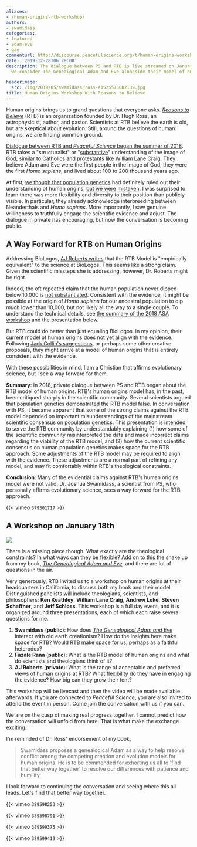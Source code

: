 ```yaml
---
aliases:
- /human-origins-rtb-workshop/
authors:
- swamidass
categories:
- featured
- adam-eve
- gae
commenturl: http://discourse.peacefulscience.org/t/human-origins-workshop-with-reasons-to-believe-january-2020/9110
date: '2019-12-28T06:28:08'
description: The dialogue between PS and RTB is live streamed on January 18th, as
  we consider The Genealogical Adam and Eve alongside their model of human origins.

headerimage:
  src: /img/2018/05/swamidass_ross-e1525575082139.jpg
title: Human Origins Workshop With Reasons to Believe
---
```


Human origins brings us to grand questions that everyone asks. *[Reasons to Believe](http://reasons.org)* (RTB) is an organization founded by Dr. Hugh Ross, an astrophysicist, author, and pastor. Scientists at RTB believe the earth is old, but are skeptical about evolution. Still, around the questions of human origins, we are finding common ground.

[Dialogue between RTB and *Peaceful Science* began the summer of 2018](https://peacefulscience.org/assess-rtb-model/). RTB takes a "structuralist" or "[substantive](https://en.wikipedia.org/wiki/Image_of_God#Substantive)" understanding of the image of God, similar to Catholics and protestants like William Lane Craig. They believe Adam and Eve were the first people in the image of God, they were the first *Homo sapiens*, and lived about 100 to 200 thousand years ago.

At first, [we though that population genetics](https://peacefulscience.org/invitation-to-rana/) had definitely ruled out their understanding of human origins, [but we were mistaken](https://peacefulscience.org/assess-rtb-model/). I was surprised to learn there was more flexibility and diversity to their position than publicly visible. In particular, they already acknowledge interbreeding between Neanderthals and *Homo sapiens*. More importantly, I saw genuine willingness to truthfully engage the scientific evidence and adjust. The dialogue in private has encouraging, but now the conversation is becoming public.

## A Way Forward for RTB on Human Origins

Addressing BioLogos, [AJ Roberts writes](https://reasons.org/explore/blogs/theorems-theology/read/theorems-theology/2019/12/19/how-can-christians-disagree-over-adam-and-eve) that the RTB Model is "empirically equivalent" to the science at BioLogos. This seems like a strong claim. Given the scientific missteps she is addressing, however, Dr. Roberts might be right.

Indeed, the oft repeated claim that the human population never dipped below 10,000 is [not substantiated](https://discourse.peacefulscience.org/t/heliocentric-certainty-against-a-bottleneck-of-two/61). Consistent with the evidence, it might be possible at the origin of *Homo sapiens* for our ancestral population to dip *much* lower than 10,000, but not likely all the way to a single couple. To understand the technical details, see [the summary of the 2018 ASA workshop](http://peacefulscience.org/three-stories-on-adam/) and the presentation below.

But RTB could do better than just equaling BioLogos. In my opinion, their current model of human origins does not yet align with the evidence. Following [Jack Collin's suggestions](https://byfaithonline.com/the-case-for-adam-and-eve-our-conversation-with-c-john-collins/), or perhaps some other creative proposals, they might arrive at a model of human origins that is entirely consistent with the evidence.

With these possibilities in mind, I am a Christian that affirms evolutionary science, but I see a way forward for them.

**Summary**: In 2018, private dialogue between PS and RTB began about the RTB model of human origins. RTB's human origins model has, in the past, been critiqued sharply in the scientific community. Several scientists argued that population genetics demonstrated the RTB model false. In conversation with PS, it became apparent that some of the strong claims against the RTB model depended on important misunderstandings of the mainstream scientific consensus on population genetics. This presentation is intended to serve the RTB community by understandably explaining (1) how some of the scientific community misinterpreted the data and made incorrect claims regarding the viability of the RTB model, and (2) how the current scientific consensus on human population genetics makes space for the RTB approach. Some adjustments of the RTB model may be required to align with the evidence. These adjustments are a normal part of refining any model, and may fit comfortably within RTB's theological constraints.

**Conclusion**: Many of the evidential claims against RTB's human origins model were not valid. Dr. Joshua Swamidass, a scientist from PS, who personally affirms evolutionary science, sees a way forward for the RTB approach.

{{< vimeo `379301717` >}}

## A Workshop on January 18th

![](/img/2019/12/humanorigins_eventbanner243279471f8666f3b463ff00002b9606.jpg)

There is a missing piece though. What exactly are the theological constraints? In what ways can they be flexible? Add on to this the shake up from my book, *[The Genealogical Adam and Eve](https://ivpress.com/the-genealogical-adam-and-eve)*, and there are lot of questions in the air.

Very generously, RTB invited us to a workshop on human origins at their headquarters in California, to discuss both my book and their model. Distinguished panelists will include theologians, scientists, and philosophers: **Ken Keathley**, **William Lane Craig**, **Andrew Loke**, **Steven Schaffner**, and **Jeff Schloss**. This workshop is a full day event, and it is organized around three presentations, each of which each raise several questions for me.

1.  **Swamidass** (**public**): How does [*The Genealogical Adam and Eve*](https://www.ivpress.com/the-genealogical-adam-and-eve) interact with old earth creationism? How do the insights here make space for RTB? Would RTB make space for us, perhaps as a faithful heterodox?
2.  **Fazale Rana** (**public**): What is the RTB model of human origins and what do scientists and theologians think of it?
3.  **AJ Roberts** (**private**): What is the range of acceptable and preferred views of human origins at RTB? What flexibility do they have in engaging the evidence? How big can they grow their tent?

This workshop will be livecast and then the video will be made available afterwards. If you are connected to *Peaceful Science*, you are also invited to attend the event in person. Come join the conversation with us if you can.

We are on the cusp of making real progress together. I cannot predict how the conversation will unfold from here. That is what make the exchange exciting.

I'm reminded of Dr. Ross' endorsement of my book,

> Swamidass proposes a genealogical Adam as a way to help resolve conflict among the competing creation and evolution models for human origins. He is to be commended for exhorting us all to 'find that better way together' to resolve our differences with patience and humility.

I look forward to continuing the conversation and seeing where this all leads. Let's find that better way together.

{{< vimeo `389598253` >}}


{{< vimeo `389598791` >}}

{{< vimeo `389599375` >}}

{{< vimeo `389599419` >}}

